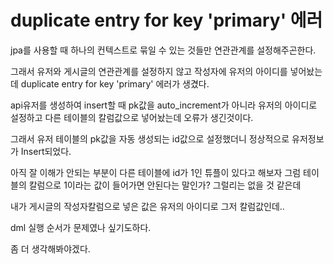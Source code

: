 # duplicate entry for key 'primary' 에러

jpa를 사용할 때 하나의 컨텍스트로 묶일 수 있는 것들만 연관관계를 설정해주곤한다.

그래서 유저와 게시글의 연관관계를 설정하지 않고 작성자에 유저의 아이디를 넣어놨는데 duplicate entry for key 'primary' 에러가 생겼다.

api유저를 생성하여 insert할 때 pk값을 auto_increment가 아니라 유저의 아이디로 설정하고 다른 테이블의 칼럼값으로 넣어놨는데 오류가 생긴것이다.

그래서 유저 테이블의 pk값을 자동 생성되는 id값으로 설정했더니 정상적으로 유저정보가 Insert되었다.

아직 잘 이해가 안되는 부분이 다른 테이블에 id가 1인 튜플이 있다고 해보자 그럼 테이블의 칼럼으로 1이라는 값이 들어가면 안된다는 말인가? 그럴리는 없을 것 같은데

내가 게시글의 작성자칼럼으로 넣은 값은 유저의 아이디로 그저 칼럼값인데..

dml 실행 순서가 문제였나 싶기도하다.

좀 더 생각해봐야겠다.